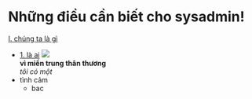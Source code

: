 # Những điều cần biết cho sysadmin!
[I. chúng ta là gì](#chungtalagi)
- [1. là ai](#laai)
<img src="https://i.imgur.com/MLIjc1t.png">\
**vì miền trung thân thương**\
*tôi có một*
- tình cảm
	- bac
